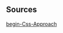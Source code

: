 ## Sources

[begin-Css-Approach](https://begin.com/blog/posts/2023-01-10-past-informs-the-present-our-approach-to-css)

